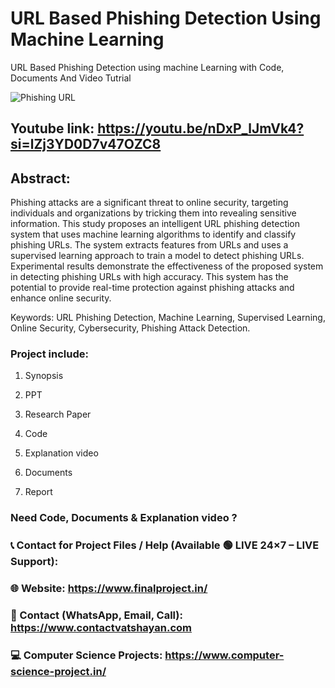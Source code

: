 # URL Based Phishing Detection Using Machine Learning
URL Based Phishing Detection using machine Learning with Code, Documents And Video Tutrial

![Phishing URL](https://github.com/user-attachments/assets/e5ddcf39-2d33-431f-ad53-95573810769f)

## Youtube link: https://youtu.be/nDxP_lJmVk4?si=lZj3YD0D7v47OZC8

## Abstract:
Phishing attacks are a significant threat to online security, targeting individuals and organizations by tricking them into revealing sensitive information. This study proposes an intelligent URL phishing detection system that uses machine learning algorithms to identify and classify phishing URLs. The system extracts features from URLs and uses a supervised learning approach to train a model to detect phishing URLs. Experimental results demonstrate the effectiveness of the proposed system in detecting phishing URLs with high accuracy. This system has the potential to provide real-time protection against phishing attacks and enhance online security.

Keywords: URL Phishing Detection, Machine Learning, Supervised Learning, Online Security, Cybersecurity, Phishing Attack Detection.

### Project include: 

1. Synopsis

2. PPT

3. Research Paper


4. Code

5. Explanation video

6. Documents

7. Report


### Need Code, Documents & Explanation video ? 

### 📞 Contact for Project Files / Help (Available 🟢 LIVE 24×7 – LIVE Support):

### 🌐 Website: https://www.finalproject.in/

### 📲 Contact (WhatsApp, Email, Call): https://www.contactvatshayan.com

### 💻 Computer Science Projects: https://www.computer-science-project.in/
